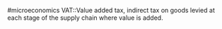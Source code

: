 #microeconomics 
VAT::Value added tax, indirect tax on goods levied at each stage of the supply chain where value is added. 